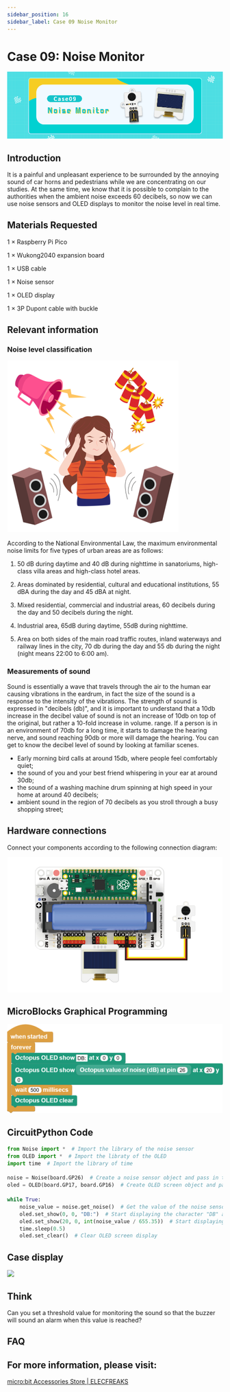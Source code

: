 ```yaml
---
sidebar_position: 16
sidebar_label: Case 09 Noise Monitor
---
```



# Case 09: Noise Monitor

![](./images/wukong2040-inventors-case09-01.png)

## Introduction

It is a painful and unpleasant experience to be surrounded by the annoying sound of car horns and pedestrians while we are concentrating on our studies. At the same time, we know that it is possible to complain to the authorities when the ambient noise exceeds 60 decibels, so now we can use noise sensors and OLED displays to monitor the noise level in real time.

## Materials Requested

1 × Raspberry Pi Pico

1 × Wukong2040 expansion board

1 × USB cable

1 × Noise sensor

1 × OLED display

1 × 3P Dupont cable with buckle

## Relevant information

### Noise level classification

![](./images/wukong2040-inventors-case09-02.png)

According to the National Environmental Law, the maximum environmental noise limits for five types of urban areas are as follows:

1. 50 dB during daytime and 40 dB during nighttime in sanatoriums, high-class villa areas and high-class hotel areas.

2. Areas dominated by residential, cultural and educational institutions, 55 dBA during the day and 45 dBA at night.

3. Mixed residential, commercial and industrial areas, 60 decibels during the day and 50 decibels during the night.

4. Industrial area, 65dB during daytime, 55dB during nighttime.

5. Area on both sides of the main road traffic routes, inland waterways and railway lines in the city, 70 db during the day and 55 db during the night (night means 22:00 to 6:00 am).

### Measurements of sound

Sound is essentially a wave that travels through the air to the human ear causing vibrations in the eardrum, in fact the size of the sound is a response to the intensity of the vibrations. The strength of sound is expressed in "decibels (db)", and it is important to understand that a 10db increase in the decibel value of sound is not an increase of 10db on top of the original, but rather a 10-fold increase in volume. range. If a person is in an environment of 70db for a long time, it starts to damage the hearing nerve, and sound reaching 90db or more will damage the hearing. You can get to know the decibel level of sound by looking at familiar scenes.

- Early morning bird calls at around 15db, where people feel comfortably quiet;
- the sound of you and your best friend whispering in your ear at around 30db;
- the sound of a washing machine drum spinning at high speed in your home at around 40 decibels;
- ambient sound in the region of 70 decibels as you stroll through a busy shopping street;

## Hardware connections

Connect your components according to the following connection diagram:

![](./images/wukong2040-inventors-case09-05.png)

## MicroBlocks Graphical Programming

![](./images/wukong2040-inventors-case09-04.png)

## CircuitPython Code

```python
from Noise import *  # Import the library of the noise sensor
from OLED import *  # Import the libraty of the OLED
import time  # Import the library of time

noise = Noise(board.GP26)  # Create a noise sensor object and pass in the pin number
oled = OLED(board.GP17, board.GP16)  # Create OLED screen object and pass in SDA-GP17,SCL-GP16 pin numbers

while True:
    noise_value = noise.get_noise()  # Get the value of the noise sensor and assign it to noise_value
    oled.set_show(0, 0, "DB:")  # Start displaying the character "DB" at the coordinates (0, 0)
    oled.set_show(20, 0, int(noise_value / 655.35))  # Start displaying content at coordinates (20, 0)
    time.sleep(0.5)
    oled.set_clear()  # Clear OLED screen display
```

## Case display

![](./images/wukong2040-inventors-kit-case09-06.gif)

## Think

Can you set a threshold value for monitoring the sound so that the buzzer will sound an alarm when this value is reached?



## FAQ



## For more information, please visit:

[micro:bit Accessories Store | ELECFREAKS](https://www.elecfreaks.com/)
